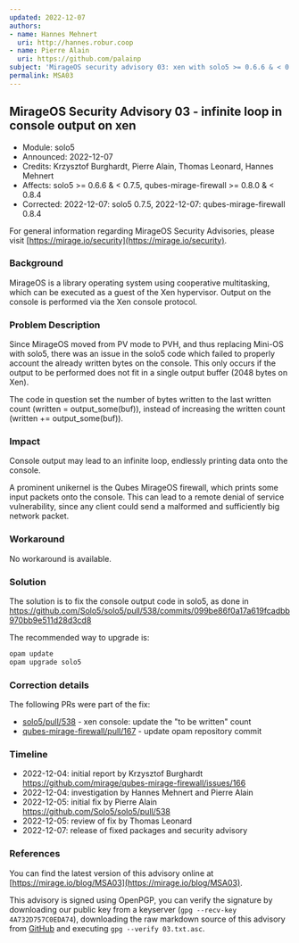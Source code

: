 ```yaml
---
updated: 2022-12-07
authors:
- name: Hannes Mehnert
  uri: http://hannes.robur.coop
- name: Pierre Alain
  uri: https://github.com/palainp
subject: 'MirageOS security advisory 03: xen with solo5 >= 0.6.6 & < 0.7.5'
permalink: MSA03
---
```


## MirageOS Security Advisory 03 - infinite loop in console output on xen

- Module:       solo5
- Announced:    2022-12-07
- Credits:      Krzysztof Burghardt, Pierre Alain, Thomas Leonard, Hannes Mehnert
- Affects:      solo5 >= 0.6.6 & < 0.7.5,
                qubes-mirage-firewall >= 0.8.0 & < 0.8.4
- Corrected:    2022-12-07: solo5 0.7.5,
                2022-12-07: qubes-mirage-firewall 0.8.4

For general information regarding MirageOS Security Advisories,
please visit [https://mirage.io/security](https://mirage.io/security).

### Background

MirageOS is a library operating system using cooperative multitasking, which can
be executed as a guest of the Xen hypervisor. Output on the console is performed
via the Xen console protocol.

### Problem Description

Since MirageOS moved from PV mode to PVH, and thus replacing Mini-OS with solo5,
there was an issue in the solo5 code which failed to properly account the
already written bytes on the console. This only occurs if the output to be
performed does not fit in a single output buffer (2048 bytes on Xen).

The code in question set the number of bytes written to the last written count
(written = output_some(buf)), instead of increasing the written count
(written += output_some(buf)).

### Impact

Console output may lead to an infinite loop, endlessly printing data onto the
console.

A prominent unikernel is the Qubes MirageOS firewall, which prints some input
packets onto the console. This can lead to a remote denial of service
vulnerability, since any client could send a malformed and sufficiently big
network packet.

### Workaround

No workaround is available.

### Solution

The solution is to fix the console output code in solo5, as done in
https://github.com/Solo5/solo5/pull/538/commits/099be86f0a17a619fcadbb970bb9e511d28d3cd8

The recommended way to upgrade is:
```bash
opam update
opam upgrade solo5
```

### Correction details

The following PRs were part of the fix:

- [solo5/pull/538](https://github.com/Solo5/solo5/pull/538) - xen console: update the "to be written" count
- [qubes-mirage-firewall/pull/167](https://github.com/mirage/qubes-mirage-firewall/pull/167) - update opam repository commit

### Timeline

- 2022-12-04: initial report by Krzysztof Burghardt https://github.com/mirage/qubes-mirage-firewall/issues/166
- 2022-12-04: investigation by Hannes Mehnert and Pierre Alain
- 2022-12-05: initial fix by Pierre Alain https://github.com/Solo5/solo5/pull/538
- 2022-12-05: review of fix by Thomas Leonard
- 2022-12-07: release of fixed packages and security advisory

### References

You can find the latest version of this advisory online at
[https://mirage.io/blog/MSA03](https://mirage.io/blog/MSA03).

This advisory is signed using OpenPGP, you can verify the signature
by downloading our public key from a keyserver (`gpg --recv-key
4A732D757C0EDA74`),
downloading the raw markdown source of this advisory from
[GitHub](https://raw.githubusercontent.com/mirage/mirage-www/master/tmpl/advisories/03.txt.asc)
and executing `gpg --verify 03.txt.asc`.
